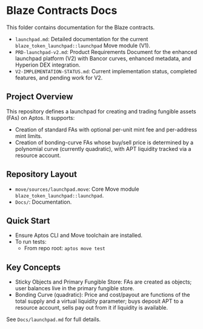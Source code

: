# Blaze Contracts Docs

This folder contains documentation for the Blaze contracts.

- `launchpad.md`: Detailed documentation for the current `blaze_token_launchpad::launchpad` Move module (V1).
- `PRD-launchpad-v2.md`: Product Requirements Document for the enhanced launchpad platform (V2) with Bancor curves, enhanced metadata, and Hyperion DEX integration.
- `V2-IMPLEMENTATION-STATUS.md`: Current implementation status, completed features, and pending work for V2.

## Project Overview

This repository defines a launchpad for creating and trading fungible assets (FAs) on Aptos. It supports:

- Creation of standard FAs with optional per-unit mint fee and per-address mint limits.
- Creation of bonding-curve FAs whose buy/sell price is determined by a polynomial curve (currently quadratic), with APT liquidity tracked via a resource account.

## Repository Layout

- `move/sources/launchpad.move`: Core Move module `blaze_token_launchpad::launchpad`.
- `Docs/`: Documentation.

## Quick Start

- Ensure Aptos CLI and Move toolchain are installed.
- To run tests:
  - From repo root: `aptos move test`

## Key Concepts

- Sticky Objects and Primary Fungible Store: FAs are created as objects; user balances live in the primary fungible store.
- Bonding Curve (quadratic): Price and cost/payout are functions of the total supply and a virtual liquidity parameter; buys deposit APT to a resource account, sells pay out from it if liquidity is available.

See `Docs/launchpad.md` for full details.
